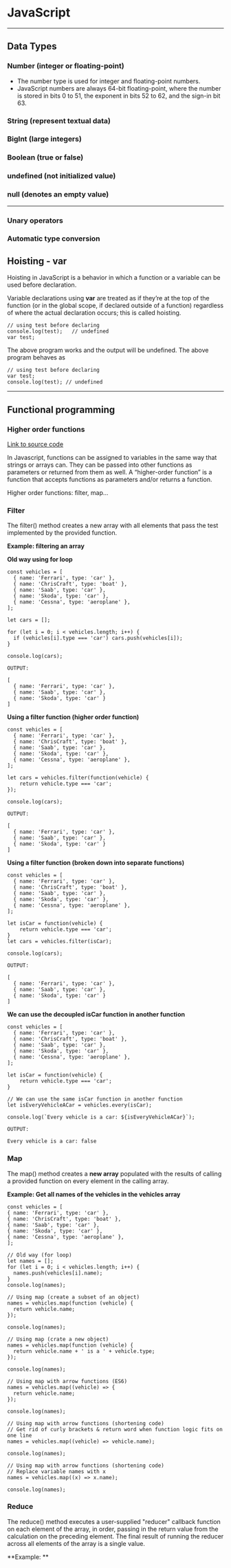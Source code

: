 # JavaScript

---

## Data Types

### Number (integer or floating-point)

- The number type is used for integer and floating-point numbers.
- JavaScript numbers are always 64-bit floating-point, where the number is stored in bits 0 to 51, the exponent in bits 52 to 62, and the sign-in bit 63.

### String (represent textual data)

### BigInt (large integers)

### Boolean (true or false)

### undefined (not initialized value)

### null (denotes an empty value)

---

### Unary operators

### Automatic type conversion

## Hoisting - var

Hoisting in JavaScript is a behavior in which a function or a variable can be used before declaration.

Variable declarations using **var** are treated as if they’re at the top of the function (or in the global scope, if declared outside of a function) regardless of where the actual declaration occurs; this is called hoisting.

```
// using test before declaring
console.log(test);   // undefined
var test;

```

The above program works and the output will be undefined. The above program behaves as

```
// using test before declaring
var test;
console.log(test); // undefined

```

---

## Functional programming

### Higher order functions

[Link to source code](https://github.com/Sakkeh/JavaScript/blob/d3a28158fbb005d30c99e9246e71f444c3a6107f/higherorderfunctions.js)

In Javascript, functions can be assigned to variables in the same way that strings or arrays can. They can be passed into other functions as parameters or returned from them as well. A “higher-order function” is a function that accepts functions as parameters and/or returns a function.

Higher order functions: filter, map...

### Filter

The filter() method creates a new array with all elements that pass the test implemented by the provided function.

**Example: filtering an array**

**Old way using for loop**

```
const vehicles = [
  { name: 'Ferrari', type: 'car' },
  { name: 'ChrisCraft', type: 'boat' },
  { name: 'Saab', type: 'car' },
  { name: 'Skoda', type: 'car' },
  { name: 'Cessna', type: 'aeroplane' },
];

let cars = [];

for (let i = 0; i < vehicles.length; i++) {
  if (vehicles[i].type === 'car') cars.push(vehicles[i]);
}

console.log(cars);

OUTPUT:

[
  { name: 'Ferrari', type: 'car' },
  { name: 'Saab', type: 'car' },
  { name: 'Skoda', type: 'car' }
]
```

**Using a filter function (higher order function)**

```
const vehicles = [
  { name: 'Ferrari', type: 'car' },
  { name: 'ChrisCraft', type: 'boat' },
  { name: 'Saab', type: 'car' },
  { name: 'Skoda', type: 'car' },
  { name: 'Cessna', type: 'aeroplane' },
];

let cars = vehicles.filter(function(vehicle) {
    return vehicle.type === 'car';
});

console.log(cars);

OUTPUT:

[
  { name: 'Ferrari', type: 'car' },
  { name: 'Saab', type: 'car' },
  { name: 'Skoda', type: 'car' }
]
```

**Using a filter function (broken down into separate functions)**

```
const vehicles = [
  { name: 'Ferrari', type: 'car' },
  { name: 'ChrisCraft', type: 'boat' },
  { name: 'Saab', type: 'car' },
  { name: 'Skoda', type: 'car' },
  { name: 'Cessna', type: 'aeroplane' },
];

let isCar = function(vehicle) {
    return vehicle.type === 'car';
}
let cars = vehicles.filter(isCar);

console.log(cars);

OUTPUT:

[
  { name: 'Ferrari', type: 'car' },
  { name: 'Saab', type: 'car' },
  { name: 'Skoda', type: 'car' }
]
```

**We can use the decoupled isCar function in another function**

```
const vehicles = [
  { name: 'Ferrari', type: 'car' },
  { name: 'ChrisCraft', type: 'boat' },
  { name: 'Saab', type: 'car' },
  { name: 'Skoda', type: 'car' },
  { name: 'Cessna', type: 'aeroplane' },
];

let isCar = function(vehicle) {
    return vehicle.type === 'car';
}

// We can use the same isCar function in another function
let isEveryVehicleACar = vehicles.every(isCar);

console.log(`Every vehicle is a car: ${isEveryVehicleACar}`);

OUTPUT:

Every vehicle is a car: false

```

### Map

The map() method creates a **new array** populated with the results of calling a provided function on every element in the calling array.

**Example: Get all names of the vehicles in the vehicles array**

```
const vehicles = [
{ name: 'Ferrari', type: 'car' },
{ name: 'ChrisCraft', type: 'boat' },
{ name: 'Saab', type: 'car' },
{ name: 'Skoda', type: 'car' },
{ name: 'Cessna', type: 'aeroplane' },
];

// Old way (for loop)
let names = [];
for (let i = 0; i < vehicles.length; i++) {
  names.push(vehicles[i].name);
}
console.log(names);

// Using map (create a subset of an object)
names = vehicles.map(function (vehicle) {
  return vehicle.name;
});

console.log(names);

// Using map (crate a new object)
names = vehicles.map(function (vehicle) {
  return vehicle.name + ' is a ' + vehicle.type;
});

console.log(names);

// Using map with arrow functions (ES6)
names = vehicles.map((vehicle) => {
  return vehicle.name;
});

console.log(names);

// Using map with arrow functions (shortening code)
// Get rid of curly brackets & return word when function logic fits on one line
names = vehicles.map((vehicle) => vehicle.name);

console.log(names);

// Using map with arrow functions (shortening code)
// Replace variable names with x
names = vehicles.map((x) => x.name);

console.log(names);

```

### Reduce

The reduce() method executes a user-supplied "reducer" callback function on each element of the array, in order, passing in the return value from the calculation on the preceding element. The final result of running the reducer across all elements of the array is a single value.

**Example: **

```

```
